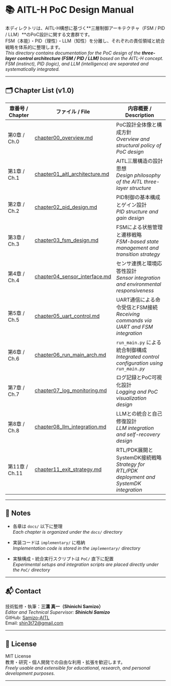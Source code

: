 # 📚 AITL-H PoC Design Manual

本ディレクトリは、AITL-H構想に基づく**三層制御アーキテクチャ（FSM / PID / LLM）**のPoC設計に関する文書群です。  
FSM（本能）・PID（理性）・LLM（知性）を分離し、それぞれの責任領域と統合戦略を体系的に整理します。  
_This directory contains documentation for the PoC design of the **three-layer control architecture (FSM / PID / LLM)** based on the AITL-H concept. FSM (instinct), PID (logic), and LLM (intelligence) are separated and systematically integrated._

---

## 🗂 Chapter List (v1.0)

| 章番号 / Chapter | ファイル / File | 内容概要 / Description |
|------------------|------------------|--------------------------|
| 第0章 / Ch.0     | [chapter00_overview.md](chapter00_overview.md) | PoC設計全体像と構成方針<br>_Overview and structural policy of PoC design_ |
| 第1章 / Ch.1     | [chapter01_aitl_architecture.md](chapter01_aitl_architecture.md) | AITL三層構造の設計思想<br>_Design philosophy of the AITL three-layer structure_ |
| 第2章 / Ch.2     | [chapter02_pid_design.md](chapter02_pid_design.md) | PID制御の基本構成とゲイン設計<br>_PID structure and gain design_ |
| 第3章 / Ch.3     | [chapter03_fsm_design.md](chapter03_fsm_design.md) | FSMによる状態管理と遷移戦略<br>_FSM-based state management and transition strategy_ |
| 第4章 / Ch.4     | [chapter04_sensor_interface.md](chapter04_sensor_interface.md) | センサ連携と環境応答性設計<br>_Sensor integration and environmental responsiveness_ |
| 第5章 / Ch.5     | [chapter05_uart_control.md](chapter05_uart_control.md) | UART通信による命令受信とFSM接続<br>_Receiving commands via UART and FSM integration_ |
| 第6章 / Ch.6     | [chapter06_run_main_arch.md](chapter06_run_main_arch.md) | `run_main.py` による統合制御構成<br>_Integrated control configuration using `run_main.py`_ |
| 第7章 / Ch.7     | [chapter07_log_monitoring.md](chapter07_log_monitoring.md) | ログ記録とPoC可視化設計<br>_Logging and PoC visualization design_ |
| 第8章 / Ch.8     | [chapter08_llm_integration.md](chapter08_llm_integration.md) | LLMとの統合と自己修復設計<br>_LLM integration and self-recovery design_ |
| 第11章 / Ch.11   | [chapter11_exit_strategy.md](chapter11_exit_strategy.md) | RTL/PDK展開とSystemDK接続戦略<br>_Strategy for RTL/PDK deployment and SystemDK integration_ |

---

## 📌 Notes

- 各章は `docs/` 以下に整理  
  _Each chapter is organized under the `docs/` directory_

- 実装コードは `implementary/` に格納  
  _Implementation code is stored in the `implementary/` directory_

- 実験構成・統合実行スクリプトは `PoC/` 直下に配置  
  _Experimental setups and integration scripts are placed directly under the `PoC/` directory_

---

## 📬 Contact

技術監修・執筆：**三溝 真一（Shinichi Samizo）**  
_Editor and Technical Supervisor: **Shinichi Samizo**_  
GitHub: [Samizo-AITL](https://github.com/Samizo-AITL)  
Email: shin3t72@gmail.com

---
 
## 📜 License

MIT License  
教育・研究・個人開発での自由な利用・拡張を歓迎します。  
_Freely usable and extensible for educational, research, and personal development purposes._

---
